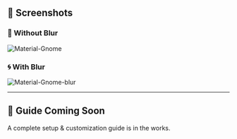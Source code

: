 ## 📸 Screenshots

### 🔲 Without Blur
![Material-Gnome](https://github.com/user-attachments/assets/4cb167e9-866d-4d7d-9c2b-ee20d5e5beba)

### 🌀 With Blur
![Material-Gnome-blur](https://github.com/user-attachments/assets/51cdee13-cfdf-4bb4-becf-bef8899eef46)

---

## 🚧 Guide Coming Soon

A complete setup & customization guide is in the works.  
